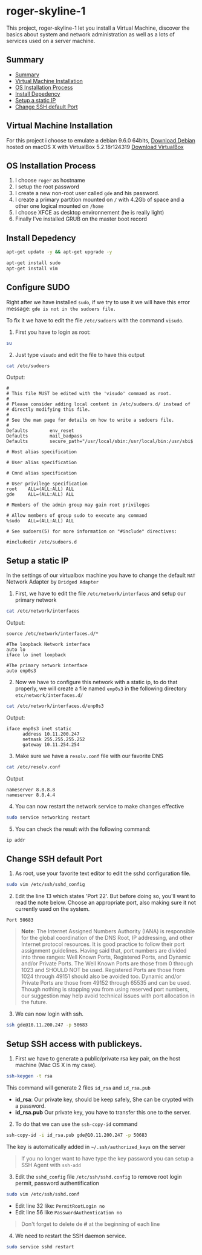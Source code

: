 # roger-skyline-1
This project, roger-skyline-1 let you install a Virtual Machine, discover the basics about system and network administration as well as a lots of services used on a server machine.

## Summary <a id="summary"></a>

- [Summary](#summary)
- [Virtual Machine Installation](#VMinstall)
- [OS Installation Process](#OSinstall)
- [Install Depedency](#depedency)
- [Setup a static IP](#staticIP)
- [Change SSH default Port](#sshPort)

## Virtual Machine Installation <a id="VMinstall"></a>

For this project i choose to emulate a debian 9.6.0 64bits, [Download Debian](https://www.debian.org/distrib/) hosted on macOS X with VirtualBox 5.2.18r124319 [Download VirtualBox](https://www.virtualbox.org/wiki/Downloads)

## OS Installation Process <a id="OSinstall"></a>

1. I choose `roger` as hostname
2. I setup the root password
3. I create a new non-root user called `gde` and his password.
4. I create a primary partition mounted on `/` with 4.2Gb of space and a other one logical mounted on `/home`
5. I choose XFCE as desktop environnement (he is really light)
6. Finally I've installed GRUB on the master boot record

## Install Depedency <a id="depedency"></a>

```bash
apt-get update -y && apt-get upgrade -y

apt-get install sudo
apt-get install vim
```

## Configure SUDO <a id="sudo"></a>

Right after we have installed `sudo`, if we try to use it we will have this error message:
`gde is not in the sudoers file.`

To fix it we have to edit the file `/etc/sudoers` with the command `visudo`.

1. First you have to login as root:

```bash
su
```

2. Just type `visudo` and edit the file to have this output

```bash
cat /etc/sudoers
```

Output:

```
#
# This file MUST be edited with the 'visudo' command as root.
#
# Please consider adding local content in /etc/sudoers.d/ instead of
# directly modifying this file.
#
# See the man page for details on how to write a sudoers file.
#
Defaults        env_reset
Defaults        mail_badpass
Defaults        secure_path="/usr/local/sbin:/usr/local/bin:/usr/sbi$

# Host alias specification

# User alias specification

# Cmnd alias specification

# User privilege specification
root    ALL=(ALL:ALL) ALL
gde     ALL=(ALL:ALL) ALL

# Members of the admin group may gain root privileges

# Allow members of group sudo to execute any command
%sudo   ALL=(ALL:ALL) ALL

# See sudoers(5) for more information on "#include" directives:

#includedir /etc/sudoers.d
```


## Setup a static IP <a id="staticIP"></a>

In the settings of our virtualbox machine you have to change the default `NAT` Network Adapter by `Bridged Adapter`

1. First, we have to edit the file `/etc/network/interfaces` and setup our primary network

```bash
cat /etc/network/interfaces
```

Output:

```
source /etc/network/interfaces.d/*

#The loopback Network interface
auto lo
iface lo inet loopback

#The primary network interface
auto enp0s3
```

2. Now we have to configure this network with a static ip, to do that properly, we will create a file named `enp0s3` in the following directory `etc/network/interfaces.d/`

```bash
cat /etc/network/interfaces.d/enp0s3
```

Output:

```
iface enp0s3 inet static
      address 10.11.200.247
      netmask 255.255.255.252
      gateway 10.11.254.254
```

3. Make sure we have a `resolv.conf` file with our favorite DNS

```bash
cat /etc/resolv.conf
```

Output

```
nameserver 8.8.8.8
nameserver 8.8.4.4
```

4. You can now restart the network service to make changes effective

```bash
sudo service networking restart
```

5. You can check the result with the following command:

```bash
ip addr
```

## Change SSH default Port <a id="sshPort"></a>

1. As root, use your favorite text editor to edit the sshd configuration file.

```bash
sudo vim /etc/ssh/sshd_config
```

2. Edit the line 13 which states 'Port 22'. But before doing so, you'll want to read the note below. Choose an appropriate port, also making sure it not currently used on the system.

```
Port 50683
```

> **Note**: The Internet Assigned Numbers Authority (IANA) is responsible for the global coordination of the DNS Root, IP addressing, and other Internet protocol resources. It is good practice to follow their port assignment guidelines. Having said that, port numbers are divided into three ranges: Well Known Ports, Registered Ports, and Dynamic and/or Private Ports. The Well Known Ports are those from 0 through 1023 and SHOULD NOT be used. Registered Ports are those from 1024 through 49151 should also be avoided too. Dynamic and/or Private Ports are those from 49152 through 65535 and can be used. Though nothing is stopping you from using reserved port numbers, our suggestion may help avoid technical issues with port allocation in the future.

3. We can now login with ssh.

```bash
ssh gde@10.11.200.247 -p 50683
```

## Setup SSH access with publickeys.

1. First we have to generate a public/private rsa key pair, on the host machine (Mac OS X in my case).

```bash
ssh-keygen -t rsa
```

This command will generate 2 files `id_rsa` and `id_rsa.pub`

- **id_rsa**:  Our private key, should be keep safely, She can be crypted with a password.
- **id_rsa.pub** Our private key, you have to transfer this one to the server.

2. To do that we can use the `ssh-copy-id` command

```bash
ssh-copy-id -i id_rsa.pub gde@10.11.200.247 -p 50683
```

The key is automatically added in `~/.ssh/authorized_keys` on the server

> If you no longer want to have type the key password you can setup a SSH Agent with `ssh-add`

3. Edit the `sshd_config` file `/etc/ssh/sshd.config` to remove root login permit, password authentification 

```bash
sudo vim /etc/ssh/sshd.conf
```

- Edit line 32 like: `PermitRootLogin no`
- Edit line 56 like `PasswordAuthentication no`
> Don't forget to delete de **#** at the beginning of each line

4. We need to restart the SSH daemon service.

```bash
sudo service sshd restart
```

